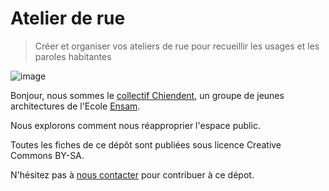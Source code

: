 # Atelier de rue 

> Créer et organiser vos ateliers de rue pour recueillir les usages et les paroles habitantes

![image](https://scontent-cdg2-1.xx.fbcdn.net/v/t1.0-9/1004553_1682327655319355_2263023324269235792_n.jpg?oh=2558bd6097be6150aef5e4cc5c8ff9d9&oe=57BE1AFC)

Bonjour, nous sommes le [collectif Chiendent](https://www.facebook.com/co.chiendent), un groupe de jeunes architectures de l'Ecole [Ensam](www.montpellier.archi.fr/).

Nous explorons comment nous réapproprier l'espace public. 

Toutes les fiches de ce dépôt sont publiées sous licence Creative Commons BY-SA.

N'hésitez pas à [nous contacter](mailto:corentinseyfried@hotmail.fr) pour contribuer à ce dépot. 
